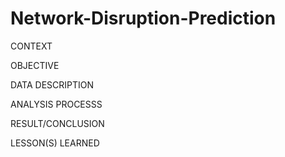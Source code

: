 # Network-Disruption-Prediction

CONTEXT



OBJECTIVE


DATA DESCRIPTION


ANALYSIS PROCESSS


RESULT/CONCLUSION


LESSON(S) LEARNED
